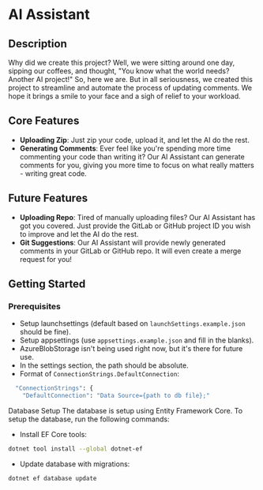 # AI Assistant

## Description

Why did we create this project? 
Well, we were sitting around one day, sipping our coffees, and thought, "You know what the world needs? 
Another AI project!" So, here we are.
But in all seriousness, we created this project to streamline and automate the process of updating comments. 
We hope it brings a smile to your face and a sigh of relief to your workload.

## Core Features

- **Uploading Zip**: Just zip your code, upload it, and let the AI do the rest.
- **Generating Comments**: Ever feel like you're spending more time commenting your code than writing it? Our AI Assistant can generate comments for you, giving you more time to focus on what really matters - writing great code.

## Future Features

- **Uploading Repo**: Tired of manually uploading files? Our AI Assistant has got you covered. Just provide the GitLab or GitHub project ID you wish to improve and let the AI do the rest.
- **Git Suggestions**: Our AI Assistant will provide newly generated comments in your GitLab or GitHub repo. It will even create a merge request for you!

## Getting Started

### Prerequisites

- Setup launchsettings (default based on `launchSettings.example.json` should be fine).
- Setup appsettings (use `appsettings.example.json` and fill in the blanks).
- AzureBlobStorage isn't being used right now, but it's there for future use.
- In the settings section, the path should be absolute.
- Format of `ConnectionStrings.DefaultConnection`:
```bash
  "ConnectionStrings": {
    "DefaultConnection": "Data Source={path to db file};"
```

Database Setup
The database is setup using Entity Framework Core. To setup the database, run the following commands:
- Install EF Core tools:
```bash
dotnet tool install --global dotnet-ef
```

- Update database with migrations:
```bash
dotnet ef database update
```